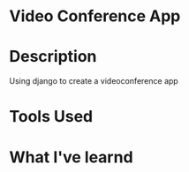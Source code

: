 # Video Conference App

# Description

Using django to create a videoconference app 

# Tools Used


# What I've learnd
